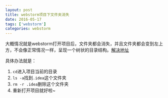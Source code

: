 ```yaml
---
layout: post
title: webstorm项目下文件夹消失
date: 2016-05-17
tags: ['webstorm']
categories: webstorm	
---
```


大概情况就是webstorm打开项目后，文件夹都会消失，并且文件夹都会变到左上方，不会像正常情况一样，呈现一个树状的目录结构。[解决地址](http://stackoverflow.com/questions/9302346/folders-missing-in-project-pane-in-webstorm)

具体办法就是：
1. `cd`进入项目当前的目录
2. `ls -a`找到`.idea`这个文件夹
3. `rm -r .idea`删除这个文件夹
4. 重新打开项目就好啦~